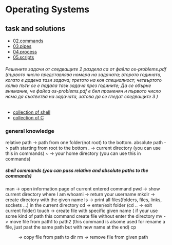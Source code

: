 # Operating Systems
## task and solutions
- [02.commands](https://github.com/Bozhidar15/Operating-Systems/tree/main/02.commands)  
- [03.pipes](https://github.com/Bozhidar15/Operating-Systems/tree/main/03.pipes)
- [04.process](https://github.com/Bozhidar15/Operating-Systems/tree/main/04.processes)
- [05.scripts](https://github.com/Bozhidar15/Operating-Systems/tree/main/05.scripts)
  
###### Решените задачи от следващите 2 раздела са от файла os-problems.pdf (първото число представлява номера на задачата; второто годината, когато е дадена тази задача; третото на коя специалност; четвъртото колко пъти се е падала тази задача през годините; Да се обърне внимание, че файла os-problems.pdf е бил променян и първото число няма да съответва на задачата, затова да се гледат следващите 3 )
- [collection of shell](https://github.com/Bozhidar15/Operating-Systems/tree/main/CollectionOfShell)
- [collection of C](https://github.com/Bozhidar15/Operating-Systems/tree/main/CollectionOfC)

### general knowledge
relative path -> path from one folder(not root) to the bottom.
absolute path -> path starting from root to the bottom
. -> current directory (you can use this in commands)
~ -> your home directory (you can use this in commands)
##### shell commands (you can pass relative and absolute paths to the commands)
man <command> -> open information page of current entered command
pwd -> show current directory where I am
whoami -> return your username
mkdir <name> -> create directory with the given name
ls -> print all files(folders, files, links, sockets ...) in the current directory
cd -> enter/exit folder (cd .. -> exit current folder)
touch <name> -> create file with specific given name ( if your use some kind of path this command create file without enter the directory
mv <path1> <path2> -> move file from path1 to path2 (this command is alsome used for rename a file, just past the same path but with new name at the end)
cp <path1> <dir> -> copy file from path to dir 
rm <path> -> remove file from given path

